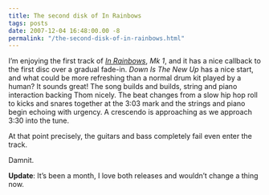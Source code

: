 ```yaml
---
title: The second disk of In Rainbows
tags: posts
date: 2007-12-04 16:48:00.00 -8
permalink: "/the-second-disk-of-in-rainbows.html"
---
```

I’m enjoying the first track of [_In Rainbows_](http://www.inrainbows.com/), _Mk 1_, and it has a nice callback to the first disc over a gradual fade-in. _Down Is The New Up_ has a nice start, and what could be more refreshing than a normal drum kit played by a human? It sounds great! The song builds and builds, string and piano interaction backing Thom nicely. The beat changes from a slow hip hop roll to kicks and snares together at the 3:03 mark and the strings and piano begin echoing with urgency. A crescendo is approaching as we approach 3:30 into the tune.

At that point precisely, the guitars and bass completely fail even enter the track.

Damnit.

**Update**: It’s been a month, I love both releases and wouldn’t change a thing now.